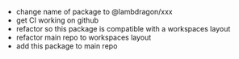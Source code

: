 * change name of package to @lambdragon/xxx
* get CI working on github
* refactor so this package is compatible with a workspaces layout
* refactor main repo to workspaces layout
* add this package to main repo

